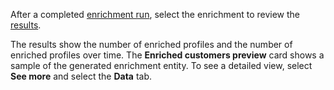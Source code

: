 After a completed [enrichment run](../enrichment-hub.md#run-or-refresh-enrichments), select the enrichment to review the [results](../enrichment-hub.md#view-enrichment-results). 

The results show the number of enriched profiles and the number of enriched profiles over time. The **Enriched customers preview** card shows a sample of the generated enrichment entity. To see a detailed view, select **See more** and select the **Data** tab.
